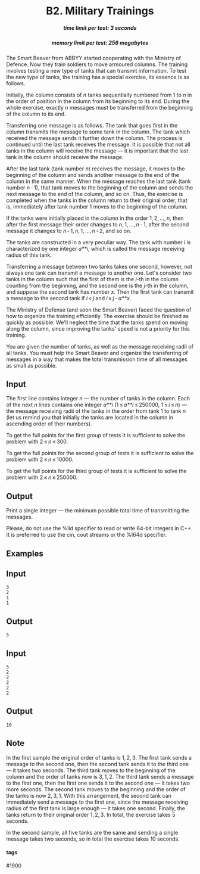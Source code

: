 <h1 style='text-align: center;'> B2. Military Trainings</h1>

<h5 style='text-align: center;'>time limit per test: 3 seconds</h5>
<h5 style='text-align: center;'>memory limit per test: 256 megabytes</h5>

The Smart Beaver from ABBYY started cooperating with the Ministry of Defence. Now they train soldiers to move armoured columns. The training involves testing a new type of tanks that can transmit information. To test the new type of tanks, the training has a special exercise, its essence is as follows.

Initially, the column consists of *n* tanks sequentially numbered from 1 to *n* in the order of position in the column from its beginning to its end. During the whole exercise, exactly *n* messages must be transferred from the beginning of the column to its end.

Transferring one message is as follows. The tank that goes first in the column transmits the message to some tank in the column. The tank which received the message sends it further down the column. The process is continued until the last tank receives the message. It is possible that not all tanks in the column will receive the message — it is important that the last tank in the column should receive the message.

After the last tank (tank number *n*) receives the message, it moves to the beginning of the column and sends another message to the end of the column in the same manner. When the message reaches the last tank (tank number *n* - 1), that tank moves to the beginning of the column and sends the next message to the end of the column, and so on. Thus, the exercise is completed when the tanks in the column return to their original order, that is, immediately after tank number 1 moves to the beginning of the column.

If the tanks were initially placed in the column in the order 1, 2, ..., *n*, then after the first message their order changes to *n*, 1, ..., *n* - 1, after the second message it changes to *n* - 1, *n*, 1, ..., *n* - 2, and so on.

The tanks are constructed in a very peculiar way. The tank with number *i* is characterized by one integer *a**i*, which is called the message receiving radius of this tank.

Transferring a message between two tanks takes one second, however, not always one tank can transmit a message to another one. Let's consider two tanks in the column such that the first of them is the *i*-th in the column counting from the beginning, and the second one is the *j*-th in the column, and suppose the second tank has number *x*. Then the first tank can transmit a message to the second tank if *i* < *j* and *i* ≥ *j* - *a**x*.

The Ministry of Defense (and soon the Smart Beaver) faced the question of how to organize the training efficiently. The exercise should be finished as quickly as possible. We'll neglect the time that the tanks spend on moving along the column, since improving the tanks' speed is not a priority for this training.

You are given the number of tanks, as well as the message receiving radii of all tanks. You must help the Smart Beaver and organize the transferring of messages in a way that makes the total transmission time of all messages as small as possible.

## Input

The first line contains integer *n* — the number of tanks in the column. Each of the next *n* lines contains one integer *a**i* (1 ≤ *a**i* ≤ 250000, 1 ≤ *i* ≤ *n*) — the message receiving radii of the tanks in the order from tank 1 to tank *n* (let us remind you that initially the tanks are located in the column in ascending order of their numbers).

To get the full points for the first group of tests it is sufficient to solve the problem with 2 ≤ *n* ≤ 300.

To get the full points for the second group of tests it is sufficient to solve the problem with 2 ≤ *n* ≤ 10000.

To get the full points for the third group of tests it is sufficient to solve the problem with 2 ≤ *n* ≤ 250000.

## Output

Print a single integer — the minimum possible total time of transmitting the messages.

Please, do not use the %lld specifier to read or write 64-bit integers in С++. It is preferred to use the cin, cout streams or the %I64d specifier.

## Examples

## Input


```
3  
2  
1  
1  

```
## Output


```
5  

```
## Input


```
5  
2  
2  
2  
2  
2  

```
## Output


```
10  

```
## Note

In the first sample the original order of tanks is 1, 2, 3. The first tank sends a message to the second one, then the second tank sends it to the third one — it takes two seconds. The third tank moves to the beginning of the column and the order of tanks now is 3, 1, 2. The third tank sends a message to the first one, then the first one sends it to the second one — it takes two more seconds. The second tank moves to the beginning and the order of the tanks is now 2, 3, 1. With this arrangement, the second tank can immediately send a message to the first one, since the message receiving radius of the first tank is large enough — it takes one second. Finally, the tanks return to their original order 1, 2, 3. In total, the exercise takes 5 seconds.

In the second sample, all five tanks are the same and sending a single message takes two seconds, so in total the exercise takes 10 seconds.



#### tags 

#1900 